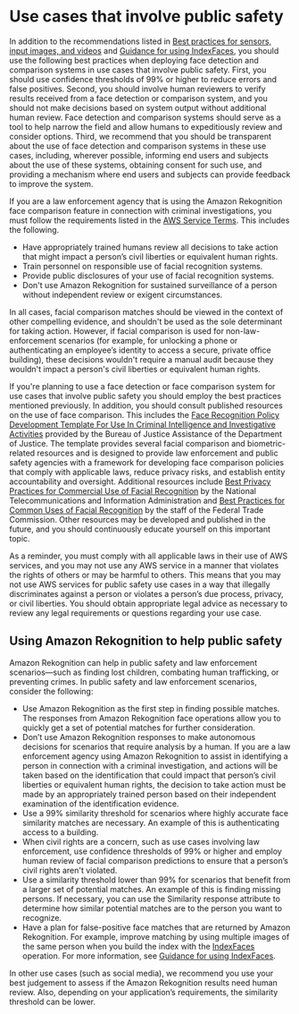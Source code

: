 # Use cases that involve public safety<a name="considerations-public-safety-use-cases"></a>

 In addition to the recommendations listed in [Best practices for sensors, input images, and videos](best-practices.md) and [Guidance for using IndexFaces](collections.md#guidance-index-faces), you should use the following best practices when deploying face detection and comparison systems in use cases that involve public safety\. First, you should use confidence thresholds of 99% or higher to reduce errors and false positives\. Second, you should involve human reviewers to verify results received from a face detection or comparison system, and you should not make decisions based on system output without additional human review\. Face detection and comparison systems should serve as a tool to help narrow the field and allow humans to expeditiously review and consider options\. Third, we recommend that you should be transparent about the use of face detection and comparison systems in these use cases, including, wherever possible, informing end users and subjects about the use of these systems, obtaining consent for such use, and providing a mechanism where end users and subjects can provide feedback to improve the system\.

 If you are a law enforcement agency that is using the Amazon Rekognition face comparison feature in connection with criminal investigations, you must follow the requirements listed in the [AWS Service Terms](https://aws.amazon.com/service-terms/)\. This includes the following\.
+ Have appropriately trained humans review all decisions to take action that might impact a person’s civil liberties or equivalent human rights\.
+ Train personnel on responsible use of facial recognition systems\.
+ Provide public disclosures of your use of facial recognition systems\.
+ Don't use Amazon Rekognition for sustained surveillance of a person without independent review or exigent circumstances\.

In all cases, facial comparison matches should be viewed in the context of other compelling evidence, and shouldn't be used as the sole determinant for taking action\. However, if facial comparison is used for non\-law\-enforcement scenarios \(for example, for unlocking a phone or authenticating an employee’s identity to access a secure, private office building\), these decisions wouldn't require a manual audit because they wouldn't impact a person's civil liberties or equivalent human rights\. 

If you're planning to use a face detection or face comparison system for use cases that involve public safety you should employ the best practices mentioned previously\. In addition, you should consult published resources on the use of face comparison\. This includes the [Face Recognition Policy Development Template For Use In Criminal Intelligence and Investigative Activities](https://www.bja.gov/Publications/Face-Recognition-Policy-Development-Template-508-compliant.pdf) provided by the Bureau of Justice Assistance of the Department of Justice\. The template provides several facial comparison and biometric\-related resources and is designed to provide law enforcement and public safety agencies with a framework for developing face comparison policies that comply with applicable laws, reduce privacy risks, and establish entity accountability and oversight\. Additional resources include [ Best Privacy Practices for Commercial Use of Facial Recognition](https://www.ntia.doc.gov/files/ntia/publications/privacy_best_practices_recommendations_for_commercial_use_of_facial_recogntion.pdf) by the National Telecommunications and Information Administration and [ Best Practices for Common Uses of Facial Recognition](https://www.ftc.gov/sites/default/files/documents/reports/facing-facts-best-practices-common-uses-facial-recognition-technologies/121022facialtechrpt.pdf) by the staff of the Federal Trade Commission\. Other resources may be developed and published in the future, and you should continuously educate yourself on this important topic\.

As a reminder, you must comply with all applicable laws in their use of AWS services, and you may not use any AWS service in a manner that violates the rights of others or may be harmful to others\. This means that you may not use AWS services for public safety use cases in a way that illegally discriminates against a person or violates a person’s due process, privacy, or civil liberties\. You should obtain appropriate legal advice as necessary to review any legal requirements or questions regarding your use case\. 

## Using Amazon Rekognition to help public safety<a name="public-safety"></a>

Amazon Rekognition can help in public safety and law enforcement scenarios—such as finding lost children, combating human trafficking, or preventing crimes\. In public safety and law enforcement scenarios, consider the following:
+ Use Amazon Rekognition as the first step in finding possible matches\. The responses from Amazon Rekognition face operations allow you to quickly get a set of potential matches for further consideration\.
+ Don’t use Amazon Rekognition responses to make autonomous decisions for scenarios that require analysis by a human\. If you are a law enforcement agency using Amazon Rekognition to assist in identifying a person in connection with a criminal investigation, and actions will be taken based on the identification that could impact that person’s civil liberties or equivalent human rights, the decision to take action must be made by an appropriately trained person based on their independent examination of the identification evidence\.
+ Use a 99% similarity threshold for scenarios where highly accurate face similarity matches are necessary\. An example of this is authenticating access to a building\.
+ When civil rights are a concern, such as use cases involving law enforcement, use confidence thresholds of 99% or higher and employ human review of facial comparison predictions to ensure that a person’s civil rights aren't violated\.
+ Use a similarity threshold lower than 99% for scenarios that benefit from a larger set of potential matches\. An example of this is finding missing persons\. If necessary, you can use the Similarity response attribute to determine how similar potential matches are to the person you want to recognize\. 
+ Have a plan for false\-positive face matches that are returned by Amazon Rekognition\. For example, improve matching by using multiple images of the same person when you build the index with the [IndexFaces](https://docs.aws.amazon.com/rekognition/latest/APIReference/API_IndexFaces.html) operation\. For more information, see [Guidance for using IndexFaces](collections.md#guidance-index-faces)\.

In other use cases \(such as social media\), we recommend you use your best judgement to assess if the Amazon Rekognition results need human review\. Also, depending on your application’s requirements, the similarity threshold can be lower\. 